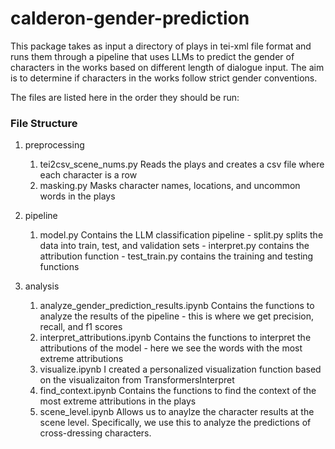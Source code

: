 # calderon-gender-prediction

This package takes as input a directory of plays in tei-xml file format and runs them through a pipeline that uses LLMs to predict the gender of characters in the works based on different length of dialogue input. The aim is to determine if characters in the works follow strict gender conventions.

The files are listed here in the order they should be run:
### File Structure

1. preprocessing

   1. tei2csv_scene_nums.py
      Reads the plays and creates a csv file where each character is a row
   2. masking.py
      Masks character names, locations, and uncommon words in the plays

2. pipeline

   1. model.py
      Contains the LLM classification pipeline - split.py splits the data into train, test, and validation sets - interpret.py contains the attribution function - test_train.py contains the training and testing functions

3. analysis

    1. analyze_gender_prediction_results.ipynb
        Contains the functions to analyze the results of the pipeline - this is where we get precision, recall, and f1 scores
    2. interpret_attributions.ipynb
        Contains the functions to interpret the attributions of the model - here we see the words with the most extreme attributions
    4. visualize.ipynb
        I created a personalized visualization function based on the visualizaiton from TransformersInterpret 
    3. find_context.ipynb
        Contains the functions to find the context of the most extreme attributions in the plays
    4. scene_level.ipynb
        Allows us to anaylze the character results at the scene level. Specifically, we use this to analyze the predictions of cross-dressing characters.


    
